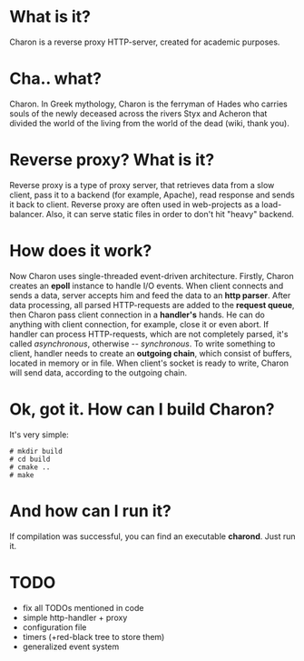 # What is it?
Charon is a reverse proxy HTTP-server, created for academic purposes.

# Cha.. what?
Charon. In Greek mythology, Charon is the ferryman of Hades who carries souls of the newly deceased across the rivers Styx and Acheron that divided the world of the living from the world of the dead (wiki, thank you).

# Reverse proxy? What is it?
Reverse proxy is a type of proxy server, that retrieves data from a slow client, pass it to a backend (for example, Apache), read response and sends it back to client. Reverse proxy are often used in web-projects as a load-balancer. Also, it can serve static files in order to don't hit "heavy" backend.

# How does it work?
Now Charon uses single-threaded event-driven architecture. Firstly, Charon creates an **epoll** instance to handle I/O events. When client connects and sends a data, server accepts him and feed the data to an **http parser**. After data processing, all parsed HTTP-requests are added to the **request queue**, then Charon pass client connection in a **handler's** hands. He can do anything with client connection, for example, close it or even abort. If handler can process HTTP-requests, which are not completely parsed, it's called *asynchronous*, otherwise -- *synchronous*. To write something to client, handler needs to create an **outgoing chain**, which consist of buffers, located in memory or in file. When client's socket is ready to write, Charon will send data, according to the outgoing chain.

# Ok, got it. How can I build Charon?
It's very simple:
```
# mkdir build
# cd build
# cmake ..
# make
```

# And how can I run it?
If compilation was successful, you can find an executable **charond**. Just run it.

# TODO
* fix all TODOs mentioned in code
* simple http-handler + proxy
* configuration file
* timers (+red-black tree to store them)
* generalized event system
